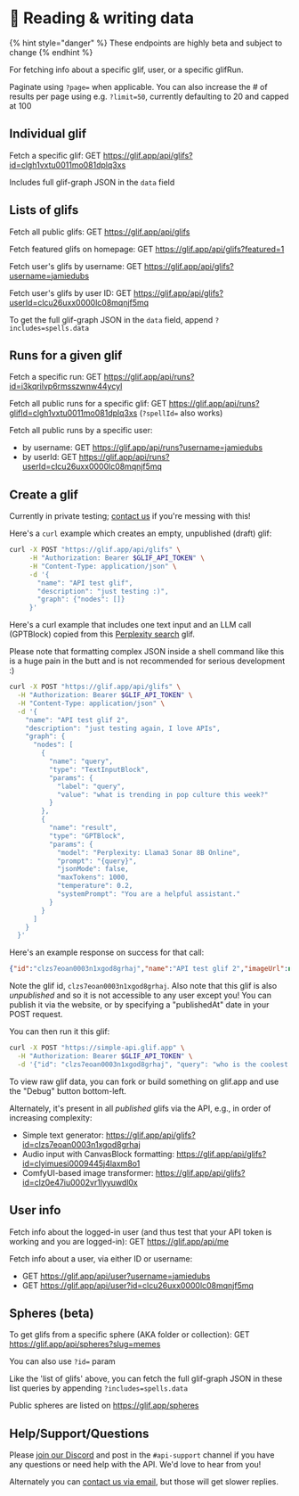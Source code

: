 # 📙 Reading & writing data

{% hint style="danger" %}
These endpoints are highly beta and subject to change
{% endhint %}

For fetching info about a specific glif, user, or a specific glifRun.

Paginate using `?page=` when applicable. You can also increase the # of results per page using e.g. `?limit=50`, currently defaulting to 20 and capped at 100

## Individual glif

Fetch a specific glif: GET <https://glif.app/api/glifs?id=clgh1vxtu0011mo081dplq3xs>

Includes full glif-graph JSON in the `data` field

## Lists of glifs

Fetch all public glifs: GET <https://glif.app/api/glifs>

Fetch featured glifs on homepage: GET <https://glif.app/api/glifs?featured=1>

Fetch user's glifs by username: GET <https://glif.app/api/glifs?username=jamiedubs>

Fetch user's glifs by user ID: GET <https://glif.app/api/glifs?userId=clcu26uxx0000lc08mqnjf5mq>

To get the full glif-graph JSON in the `data` field, append `?includes=spells.data`

## Runs for a given glif

Fetch a specific run: GET <https://glif.app/api/runs?id=i3kqrilvp6rmsszwnw44ycyl>

Fetch all public runs for a specific glif: GET <https://glif.app/api/runs?glifId=clgh1vxtu0011mo081dplq3xs> (`?spellId=` also works)

Fetch all public runs by a specific user:

- by username: GET <https://glif.app/api/runs?username=jamiedubs>
- by userId: GET <https://glif.app/api/runs?userId=clcu26uxx0000lc08mqnjf5mq>

## Create a glif

Currently in private testing; [contact us](https://glif.app/contact) if you're messing with this!

Here's a `curl` example which creates an empty, unpublished (draft) glif:

```sh
curl -X POST "https://glif.app/api/glifs" \
     -H "Authorization: Bearer $GLIF_API_TOKEN" \
     -H "Content-Type: application/json" \
     -d '{
       "name": "API test glif",
       "description": "just testing :)",
       "graph": {"nodes": []}
     }'
```

Here's a curl example that includes one text input and an LLM call (GPTBlock) copied from this [Perplexity search](https://glif.app/@jamiedubs/glifs/clxkuj2p30000y8tecjvkajog) glif.

Please note that formatting complex JSON inside a shell command like this is a huge pain in the butt and is not recommended for serious development :)

```sh
curl -X POST "https://glif.app/api/glifs" \
  -H "Authorization: Bearer $GLIF_API_TOKEN" \
  -H "Content-Type: application/json" \
  -d '{
    "name": "API test glif 2",
    "description": "just testing again, I love APIs",
    "graph": {
      "nodes": [
        {
          "name": "query",
          "type": "TextInputBlock",
          "params": {
            "label": "query",
            "value": "what is trending in pop culture this week?"
          }
        },
        {
          "name": "result",
          "type": "GPTBlock",
          "params": {
            "model": "Perplexity: Llama3 Sonar 8B Online",
            "prompt": "{query}",
            "jsonMode": false,
            "maxTokens": 1000,
            "temperature": 0.2,
            "systemPrompt": "You are a helpful assistant."
          }
        }
      ]
    }
  }'
```

Here's an example response on success for that call:

```json
{"id":"clzs7eoan0003n1xgod8grhaj","name":"API test glif 2","imageUrl":null,"description":"just testing again, I love APIs","createdAt":"2024-08-13T09:12:02.688Z","updatedAt":"2024-08-13T09:12:02.688Z","publishedAt":null,"output":null,"outputType":null,"forkedFromId":null,"featuredAt":null,"userId":"clcu26uxx0000lc08mqnjf5mq","completedSpellRunCount":0,"averageDuration":null,"user":{"id":"clcu26uxx0000lc08mqnjf5mq","name":"jamiedubs","image":"https://res.cloudinary.com/dzkwltgyd/image/upload/v1709593997/user-image-production/ckkbd7jmxly9ms0csaxv.jpg","username":"jamiedubs"},"_count":{"likes":0,"comments":0},"spheres":[],"data":{"nodes":[{"name":"query","type":"TextInputBlock","params":{"label":"query","value":"what is trending in pop culture this week?"}},{"name":"result","type":"GPTBlock","params":{"model":"Perplexity: Llama3 Sonar 8B Online","prompt":"{query}","jsonMode":false,"maxTokens":1000,"temperature":0.2,"systemPrompt":"You are a helpful assistant."}}]}}
```

Note the glif id, `clzs7eoan0003n1xgod8grhaj`. Also note that this glif is also _unpublished_ and so it is not accessible to any user except you! You can publish it via the website, or by specifying a "publishedAt" date in your POST request.

You can then run it this glif:

```sh
curl -X POST "https://simple-api.glif.app" \
  -H "Authorization: Bearer $GLIF_API_TOKEN" \
  -d '{"id": "clzs7eoan0003n1xgod8grhaj", "query": "who is the coolest software developer of all time?"'}
```

To view raw glif data, you can fork or build something on glif.app and use the "Debug" button bottom-left.

Alternately, it's present in all _published_ glifs via the API, e.g., in order of increasing complexity:

- Simple text generator: <https://glif.app/api/glifs?id=clzs7eoan0003n1xgod8grhaj>
- Audio input with CanvasBlock formatting: <https://glif.app/api/glifs?id=clyimuesi0009445j4laxm8o1>
- ComfyUI-based image transformer: <https://glif.app/api/glifs?id=clz0e47iu0002vr1lyyuwdl0x>

## User info

Fetch info about the logged-in user (and thus test that your API token is working and you are logged-in): GET <https://glif.app/api/me>

Fetch info about a user, via either ID or username:

- GET <https://glif.app/api/user?username=jamiedubs>
- GET <https://glif.app/api/user?id=clcu26uxx0000lc08mqnjf5mq>

## Spheres (beta)

To get glifs from a specific sphere (AKA folder or collection): GET <https://glif.app/api/spheres?slug=memes>

You can also use `?id=` param

Like the 'list of glifs' above, you can fetch the full glif-graph JSON in these list queries by appending `?includes=spells.data`

Public spheres are listed on <https://glif.app/spheres>

## Help/Support/Questions

Please [join our Discord](https://glif.app/discord) and post in the `#api-support` channel if you have any questions or need help with the API. We'd love to hear from you!

Alternately you can [contact us via email](https://glif.app/contact), but those will get slower replies.
